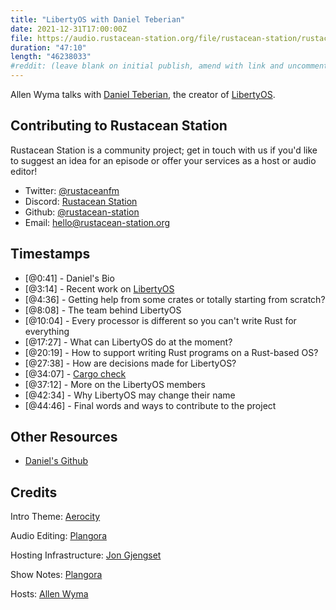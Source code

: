 ```yaml
---
title: "LibertyOS with Daniel Teberian"
date: 2021-12-31T17:00:00Z
file: https://audio.rustacean-station.org/file/rustacean-station/rustacean-station-e052-daniel-teberian.mp3
duration: "47:10"
length: "46238033"
#reddit: (leave blank on initial publish, amend with link and uncomment this line after Reddit thread has been posted)
---
```

Allen Wyma talks with [Daniel Teberian](https://twitter.com/zippydpt), the creator of [LibertyOS](https://github.com/LibertyOS-Development/kernel).


## Contributing to Rustacean Station

Rustacean Station is a community project; get in touch with us if you'd like to suggest an idea for an episode or offer your services as a host or audio editor!

- Twitter: [@rustaceanfm](https://twitter.com/rustaceanfm)
- Discord: [Rustacean Station](https://discord.gg/cHc3Gyc)
- Github: [@rustacean-station](https://github.com/rustacean-station/)
- Email: [hello@rustacean-station.org](mailto:hello@rustacean-station.org)

## Timestamps 

- [@0:41] -	Daniel's Bio
- [@3:14] -	Recent work on [LibertyOS](https://github.com/LibertyOS-Development)
- [@4:36] -	Getting help from some crates or totally starting from scratch?
- [@8:08] -	The team behind LibertyOS
- [@10:04] - Every processor is different so you can't write Rust for everything
- [@17:27] - What can LibertyOS do at the moment?
- [@20:19] - How to support writing Rust programs on a Rust-based OS?
- [@27:38] - How are decisions made for LibertyOS?
- [@34:07] - [Cargo check](https://doc.rust-lang.org/cargo/commands/cargo-check.html)
- [@37:12] - More on the LibertyOS members
- [@42:34] - Why LibertyOS may change their name	
- [@44:46] - Final words and ways to contribute to the project

## Other Resources
- [Daniel's Github](https://github.com/danielteberian)

## Credits
Intro Theme: [Aerocity](https://twitter.com/AerocityMusic)

Audio Editing: [Plangora](https://twitter.com/plangora)

Hosting Infrastructure: [Jon Gjengset](https://twitter.com/jonhoo/)

Show Notes: [Plangora](https://twitter.com/plangora)

Hosts: [Allen Wyma](https://twitter.com/allenwyma)